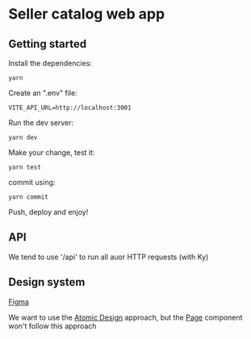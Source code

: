 # Seller catalog web app

## Getting started

Install the dependencies:

```shell
yarn
```

Create an ".env" file:

```properties
VITE_API_URL=http://localhost:3001
```

Run the dev server:

```shell
yarn dev
```

Make your change, test it:

```shell
yarn test
```

commit using:

```shell
yarn commit
```

Push, deploy and enjoy!

## API

We tend to use '/api' to run all auor HTTP requests (with Ky)

## Design system

[Figma](https://www.figma.com/)

We want to use the [Atomic Design](https://blog-ux.com/quest-ce-que-latomic-design/) approach, but the [Page](./src/ds/pages/Page/Page.jsx) component won't follow this approach
